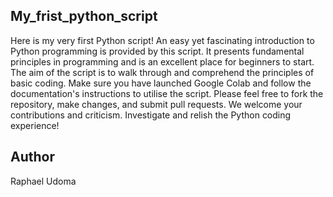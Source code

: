 ## My_frist_python_script
Here is my very first Python script! An easy yet fascinating introduction to Python programming is provided by this script. It presents fundamental principles in programming and is an excellent place for beginners to start. The aim of the script is to walk through and comprehend the principles of basic coding. Make sure you have launched Google Colab and follow the documentation's instructions to utilise the script. Please feel free to fork the repository, make changes, and submit pull requests. We welcome your contributions and criticism. Investigate and relish the Python coding experience!
## Author 
Raphael Udoma
